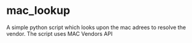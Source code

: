 # mac_lookup
A simple python script which looks upon the mac adrees to resolve the vendor.
The script uses MAC Vendors API
